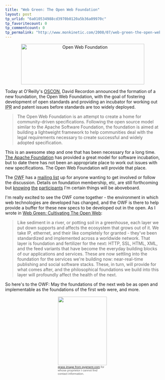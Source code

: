 ```yaml
---
title: "Web Green: The Open Web Foundation"
layout: post
tp_urlid: "6a010534988cd3970b0120a5b36a09970c"
tp_favoritecount: 0
tp_commentcount: 0
tp_permalink: "http://www.monkinetic.com/2008/07/web-green-the-open-web-foundation.html"
---
```

<a href="http://openwebfoundation.org/" style="display:block; text-align:center"><img  alt="Open Web Foundation" class="size-full wp-image-2735 at-xid-6a010534988cd3970b0120a5b36a12970c " height="132" src="http://steveivy.typepad.com/.a/6a010534988cd3970b0120a5b36a12970c-pi" title="Open Web Foundation" width="401" /></a>

Today at O'Reilly's [OSCON](http://en.oreilly.com/oscon2008/public/content/home), David Recordon announced the formation of a new foundation, the Open Web Foundation, with the goal of fostering development of open standards and providing an incubator for working out <abbr title="Intellectual Property Rights">IPR</abbr> and patent issues before standards are too widely deployed.

>The Open Web Foundation is an attempt to create a home for community-driven specifications. Following the open source model similar to the Apache Software Foundation, the foundation is aimed at building a lightweight framework to help communities deal with the legal requirements necessary to create successful and widely adopted specification.

This is an awesome step and one that has been necessary for a long time. [The Apache Foundation](http://www.apache.org/) has provided a great model for software incubation, but to date there has not been an appropriate place to work out issues with new specifications. The Open Web Foundation will provide that place.

The <abbr title="Open Web Foundation">OWF</abbr> has a [mailing list](http://groups.google.com/group/open-web-discuss) up for anyone wanting to get involved or follow the discussion. Details on foundation membership, etc, are still forthcoming but [knowing](http://factoryjoe.com/blog) [the](http://daveman692.livejournal.com) [participants](http://kveton.com) I'm certain things will be aboveboard.

I'm really excited to see the OWF come together - the environment in which web technologies are developed has changed, and the OWF is there to help provide a buffer for these new specs to be developed out in the open. As I wrote in [Web Green: Cultivating The Open Web](http://redmonk.net/archives/2008/06/26/web-green-cultivating-the-open-web/):

>Like sediment in a river, or potting soil in a greenhouse, each layer we put down supports and affects the ecosystem that grows out of it. We take IP, ethernet, and their like completely for granted - they've been standardized and implemented across a worldwide network. That layer is foundation and fertilizer for the next: HTTP, SSL, HTML, XML, and the feed variants that have become the everyday building blocks of our applications and services. These are now settling into the foundation for the services we're building now: near-real-time publishing and social software stacks. These, in turn, will provide for what comes after, and the philosophical foundations we build into this layer will profoundly affect the health of the next.

So here's to the OWF: May the foundations of the next web be as open and implementable as the foundations of the first web were, and more.

<p style="padding:1px; margin: 8px auto; width:161px; color: #666;">
<a href="http://redmonk.net/archives/2008/06/26/web-green-cultivating-the-open-web/"><img  alt="" class="size-medium wp-image-2729 at-xid-6a010534988cd3970b0120a5b36a31970c " height="223" src="http://steveivy.typepad.com/.a/6a010534988cd3970b0120a5b36a31970c-pi" title="Web Green: Cultivating The Open Web" width="159" /></a>
<span style="font-size: 70%; font-family: Verdana, Arial, sans-serif"><a href="http://www.pygment.com/blog/2006/06/06/grass-sky/">grass image from pygment.com</a> for whose proprietor I cannot find contact information.</span>
</p>
